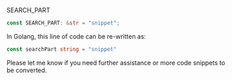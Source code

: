 SEARCH_PART

```rust
const SEARCH_PART: &str = "snippet";
```


In Golang, this line of code can be re-written as:

```go
const searchPart string = "snippet"
```

Please let me know if you need further assistance or more code snippets to be converted.